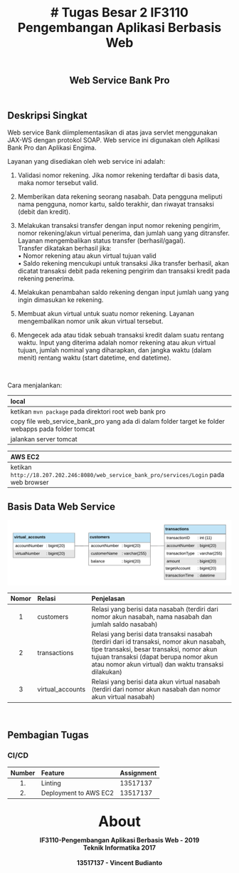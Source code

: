 <h1 align="center">
    <b>
        <br>
        # Tugas Besar 2 IF3110 Pengembangan Aplikasi Berbasis Web
        <br>
    </b>
</h1>

<h2 align="center">
    <b>
        <br>
        Web Service Bank Pro
        <br>
        <br>
    </b>
</h2>

## Deskripsi Singkat
Web service Bank diimplementasikan di atas ​java servlet menggunakan JAX-WS dengan ​protokol SOAP​. ​Web service ini digunakan oleh Aplikasi Bank Pro dan Aplikasi Engima.

Layanan yang disediakan oleh ​web service ​ini adalah:
1. Validasi nomor rekening. Jika nomor rekening terdaftar di basis data, maka nomor tersebut valid.

2. Memberikan data rekening seorang nasabah. Data pengguna meliputi nama pengguna, nomor kartu, saldo terakhir, dan riwayat transaksi (debit dan kredit).

3. Melakukan transaksi transfer dengan input nomor rekening pengirim, nomor rekening/akun virtual penerima, dan jumlah uang yang ditransfer. Layanan mengembalikan status transfer (berhasil/gagal).<br>Transfer dikatakan berhasil jika:<br>• Nomor rekening atau akun virtual tujuan valid<br>• Saldo rekening mencukupi untuk transaksi Jika transfer berhasil, akan dicatat transaksi debit pada rekening pengirim dan transaksi kredit pada rekening penerima.

4. Melakukan penambahan saldo rekening dengan input jumlah uang yang ingin dimasukan ke rekening.

5. Membuat akun virtual untuk suatu nomor rekening. Layanan mengembalikan nomor unik akun virtual tersebut.

6. Mengecek ada atau tidak sebuah transaksi kredit dalam suatu rentang waktu. Input yang diterima adalah nomor rekening atau akun virtual tujuan, jumlah nominal yang diharapkan, dan ​jangka waktu (dalam menit) rentang waktu (start datetime, end datetime)​.

<br>

Cara menjalankan:

| local                                                                                               |
|:----------------------------------------------------------------------------------------------------|
| ketikan ```mvn package``` pada direktori root web bank pro                                          |
| copy file web_service_bank_pro yang ada di dalam folder target ke folder webapps pada folder tomcat |
| jalankan server tomcat                                                                              |

| AWS EC2                                                                                             |
|:----------------------------------------------------------------------------------------------------|
| ketikan ```http://18.207.202.246:8080/web_service_bank_pro/services/Login``` pada web browser       |

## Basis Data Web Service
![](screenshots/database_diagram.png)

| Nomor | Relasi           | Penjelasan                                                                       |
|:-----:|:-----------------|:---------------------------------------------------------------------------------|
| 1     | customers        | Relasi yang berisi data nasabah (terdiri dari nomor akun nasabah, nama nasabah dan jumlah saldo nasabah) |
| 2     | transactions     | Relasi yang berisi data transaksi nasabah (terdiri dari id transaksi, nomor akun nasabah, tipe transaksi, besar transaksi, nomor akun tujuan transaksi (dapat berupa nomor akun atau nomor akun virtual) dan waktu transaksi dilakukan) |
| 3     | virtual_accounts | Relasi yang berisi data akun virtual nasabah (terdiri dari nomor akun nasabah dan nomor akun virtual nasabah) |

<br>

## Pembagian Tugas

### CI/CD
| Number | Feature                | Assignment |
|:------:|:-----------------------|:-----------|
| 1.     | Linting                | 13517137   |
| 2.     | Deployment to AWS EC2  | 13517137   |

<p align="center">
    <b>
        <br>
        <font size="6">
            About
        </font>
    </b>
</p>

<p align="center">
    <b>
        IF3110-Pengembangan Aplikasi Berbasis Web - 2019
        <br>
        Teknik Informatika 2017
        <br>
        <br>
        13517137 - Vincent Budianto
    </b>
</p>